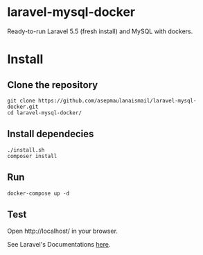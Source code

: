 # laravel-mysql-docker
Ready-to-run Laravel 5.5 (fresh install) and MySQL with dockers.

# Install

## Clone the repository
```
git clone https://github.com/asepmaulanaismail/laravel-mysql-docker.git
cd laravel-mysql-docker/
```

## Install dependecies
```
./install.sh
composer install
```

## Run
```
docker-compose up -d
```

## Test
Open http://localhost/ in your browser.

See Laravel's Documentations [here](https://github.com/laravel/laravel/blob/master/readme.md).
